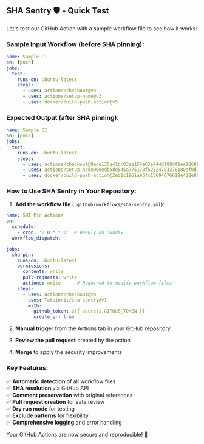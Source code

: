 ## SHA Sentry 🛡️ - Quick Test

Let's test our GitHub Action with a sample workflow file to see how it works:

### Sample Input Workflow (before SHA pinning):

```yaml
name: Sample CI
on: [push]
jobs:
  test:
    runs-on: ubuntu-latest
    steps:
      - uses: actions/checkout@v4
      - uses: actions/setup-node@v3
      - uses: docker/build-push-action@v5
```

### Expected Output (after SHA pinning):

```yaml
name: Sample CI
on: [push]
jobs:
  test:
    runs-on: ubuntu-latest
    steps:
      - uses: actions/checkout@8ade135a41bc03ea155e62e844d188df1ea18608 # v4
      - uses: actions/setup-node@60edb5dd545a775178f52524783378180af0d1f8 # v3
      - uses: docker/build-push-action@2eb1c1961a95fc15694676618e422e8ba1d63825 # v5
```

### How to Use SHA Sentry in Your Repository:

1. **Add the workflow file** (`.github/workflows/sha-sentry.yml`):

```yaml
name: SHA Pin Actions
on:
  schedule:
    - cron: '0 0 * * 0'  # Weekly on Sunday
  workflow_dispatch:

jobs:
  sha-pin:
    runs-on: ubuntu-latest
    permissions:
      contents: write
      pull-requests: write
      actions: write      # Required to modify workflow files
    steps:
      - uses: actions/checkout@v4
      - uses: Tatsinnit/sha-sentry@v1
        with:
          github_token: ${{ secrets.GITHUB_TOKEN }}
          create_pr: true
```

2. **Manual trigger** from the Actions tab in your GitHub repository

3. **Review the pull request** created by the action

4. **Merge** to apply the security improvements

### Key Features:

✅ **Automatic detection** of all workflow files  
✅ **SHA resolution** via GitHub API  
✅ **Comment preservation** with original references  
✅ **Pull request creation** for safe review  
✅ **Dry run mode** for testing  
✅ **Exclude patterns** for flexibility  
✅ **Comprehensive logging** and error handling  

Your GitHub Actions are now secure and reproducible! 🎉
